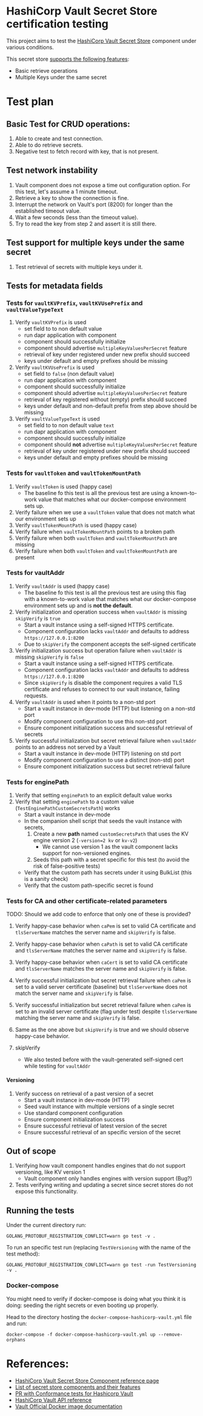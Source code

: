 # HashiCorp Vault Secret Store certification testing

This project aims to test the [HashiCorp Vault Secret Store] component under various conditions.

This secret store [supports the following features][features]:
* Basic retrieve operations
* Multiple Keys under the same secret

# Test plan

## Basic Test for CRUD operations:
1. Able to create and test connection.
2. Able to do retrieve secrets.
3. Negative test to fetch record with key, that is not present.

## Test network instability
1. Vault component does not expose a time out configuration option. For this test, let's assume a 1 minute timeout.
2. Retrieve a key to show the connection is fine.
3. Interrupt the network on Vault's port (8200) for longer than the established timeout value.
4. Wait a few seconds (less than the timeout value).
5. Try to read the key from step 2 and assert it is still there.


## Test support for multiple keys under the same secret
1. Test retrieval of secrets with multiple keys under it.

## Tests for metadata fields

### Tests for `vaultKVPrefix`, `vaultKVUsePrefix` and `vaultValueTypeText`

1. Verify `vaultKVPrefix` is used
    * set field to to non default value
    * run dapr application with component
    * component should successfully initialize
    * component should advertise `multipleKeyValuesPerSecret` feature
    * retrieval of key under registered under new prefix should succeed
    * keys under default and empty prefixes should be missing
1. Verify `vaultKVUsePrefix` is used
    * set field to `false` (non default value)
    * run dapr application with component
    * component should successfully initialize
    * component should advertise `multipleKeyValuesPerSecret` feature
    * retrieval of key registered without (empty) prefix should succeed
    * keys under default and non-default prefix from step above should be missing
1. Verify `vaultValueTypeText` is used
    * set field to to non default value `text`
    * run dapr application with component
    * component should successfully initialize
    * component should **not** advertise `multipleKeyValuesPerSecret` feature
    * retrieval of key under registered under new prefix should succeed
    * keys under default and empty prefixes should be missing


### Tests for `vaultToken` and `vaultTokenMountPath`

1. Verify `vaultToken` is used (happy case)
    * The baseline fo this test is all the previous test are using a known-to-work value that matches what our docker-compose environment sets up.
1. Verify failure when we use a `vaultToken` value that does not match what our environment sets up
1. Verify `vaultTokenMountPath` is used (happy case)
1. Verify failure when `vaultTokenMountPath` points to a broken path
1. Verify failure when both `vaultToken` and `vaultTokenMountPath` are missing
1. Verify failure when both `vaultToken` and `vaultTokenMountPath` are present


### Tests for vaultAddr

1. Verify `vaultAddr` is used (happy case)
    * The baseline fo this test is all the previous test are using this flag with a known-to-work value that matches what our docker-compose environment sets up and is **not the default**.
1. Verify initialization and operation success when `vaultAddr` is missing  `skipVerify` is `true`
    * Start a vault instance using a self-signed HTTPS certificate.
    * Component configuration lacks `vaultAddr` and defaults to address `https://127.0.0.1:8200`
    * Due to `skipVerify` the component accepts the self-signed certificate
1. Verify initialization success but operation failure when `vaultAddr` is missing  `skipVerify` is `false`
    * Start a vault instance using a self-signed HTTPS certificate.
    * Component configuration lacks `vaultAddr` and defaults to address `https://127.0.0.1:8200`
    * Since `skipVerify` is disable the component requires a valid TLS certificate and refuses to connect to our vault instance, failing requests.
1. Verify `vaultAddr` is used when it points to a non-std port
    * Start a vault instance in dev-mode (HTTP) but listening on a non-std port
    * Modify component configuration to use this non-std port
    * Ensure component initialization success and successful retrieval of secrets
1. Verify successful initialization but secret retrieval failure when `vaultAddr` points to an address not served by a Vault
    * Start a vault instance in dev-mode (HTTP) listening on std port
    * Modify component configuration to use a distinct (non-std) port
    * Ensure component initialization success but secret retrieval failure


### Tests for enginePath

1. Verify that setting `enginePath` to an explicit default value works
1. Verify that setting `enginePath` to a custom value (`TestEnginePathCustomSecretsPath`) works
    * Start a vault instance in dev-mode
    * In the companion shell script that seeds the vault instance with secrets,
        1. Create a new **path** named `customSecretsPath` that uses the KV engine version 2 (`-version=2 kv` or `kv-v2`)
            * We cannot use version 1 as the vault component lacks support for non-versioned engines.
        2. Seeds this path with a secret specific for this test (to avoid the risk of false-positive tests)
    * Verify that the custom path has secrets under it using BulkList (this is a sanity check)
    * Verify that the custom path-specific secret is found


### Tests for CA and other certificate-related parameters

TODO: Should we add code to enforce that only one of these is provided?

1. Verify happy-case behavior when `caPem` is set to valid CA certificate and `tlsServerName` matches the server name and `skipVerify` is false.
1. Verify happy-case behavior when `caPath` is set to valid CA certificate and `tlsServerName` matches the server name and `skipVerify` is false.
1. Verify happy-case behavior when `caCert` is set to valid CA certificate and `tlsServerName` matches the server name and `skipVerify` is false.
1. Verify successful initialization but secret retrieval failure when `caPem` is set to a valid server certificate (baseline) but `tlsServerName` does not match the server name and `skipVerify` is false.
1. Verify successful initialization but secret retrieval failure when `caPem` is set to an invalid server certificate (flag under test) despite `tlsServerName` matching the server name and `skipVerify` is false.

1. Same as the one above but `skipVerify` is true and we should observe happy-case behavior.

1. skipVerify
   * We also tested before with the vault-generated self-signed cert while testing for `vaultAddr`


#### Versioning

1. Verify success on retrieval of a past version of a secret 
    * Start a vault instance in dev-mode (HTTP)
    * Seed vault instance with multiple versions of a single secret
    * Use standard component configuration
    * Ensure component initialization success
    * Ensure successful retrieval of latest version of the secret
    * Ensure successful retrieval of an specific version of the secret 


## Out of scope

1. Verifying how vault component handles engines that do not support versioning, like KV version 1
    * Vault component only handles engines with version support (Bug?)
1. Tests verifying writing and updating a secret since secret stores do not expose this functionality. 


## Running the tests

Under the current directory run:

```shell
GOLANG_PROTOBUF_REGISTRATION_CONFLICT=warn go test -v .
```

To run an specific test run (replacing `TestVersioning` with the name of the test method):

```shell
GOLANG_PROTOBUF_REGISTRATION_CONFLICT=warn go test -run TestVersioning  -v .
```

### Docker-compose

You might need to verify if docker-compose is doing what you think it is doing: seeding the right secrets or even booting up properly.

Head to the directory hosting the `docker-compose-hashicorp-vault.yml` file and run:

```shell
docker-compose -f docker-compose-hashicorp-vault.yml up --remove-orphans
```

# References:

* [HashiCorp Vault Secret Store Component reference page][HashiCorp Vault Secret Store]
* [List of secret store components and their features][features]
* [PR with Conformance tests for Hashicorp Vault][conformance]
* [HashiCorp Vault API reference](https://www.vaultproject.io/api-docs)
* [Vault Official Docker image documentation][vault-docker]


[HashiCorp Vault Secret Store]: https://docs.dapr.io/reference/components-reference/supported-secret-stores/hashicorp-vault/
[features]: https://docs.dapr.io/reference/components-reference/supported-secret-stores/
[conformance]: https://github.com/JY29/components-contrib/pull/2031
[vault-docker]: https://hub.docker.com/_/vault/